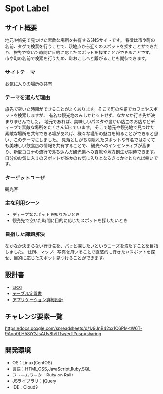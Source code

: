 # Spot Label

## サイト概要
地元や旅先で見つけた素敵な場所を共有するSNSサイトです。
特徴は市や町の名前、タグで検索を行うことで、現地点から近くのスポットを探すことができたり、旅先で空いた時間に目的に応じたスポットを探すことができることです。
市や町の名前で検索を行うため、町おこしへと繋がることも期待できます。

### サイトテーマ
お気に入りの場所の共有

### テーマを選んだ理由
旅先で空いた時間ができることがよくあります。そこで町の名前でカフェやスポットを検索しますが、
有名な観光地のみしかヒットせず、なかなか行き先が決まりませんでした。
地元であれば、美味しいパスタや温かい店主のお店などディープで素敵な場所をたくさん知っています。
そこで地元や観光地で見つけた素敵な場所を共有できる場があれば、様々な場所の魅力を知ることができると思い、このテーマにしました。
見落としがちな隠れたスポットや有名ではなくても美味しい飲食店の情報を共有することで、
観光へのインセンティブが高まり、新型コロナの流行で落ち込んだ観光業への貢献や地方創生が期待できます。
自分のお気に入りのスポットが誰かのお気に入りとなるきっかけとなれば幸いです。

### ターゲットユーザ
観光客

### 主な利用シーン
- ディープなスポットを知りたいとき
- 観光先で空いた時間に目的に応じたスポットを探したいとき

### 目指した課題解決
なかなか決まらない行き先を、パッと探したいというニーズを満たすことを目指しました。
住所、マップ、写真を用いることで直感的に行きたいスポットを探せ、目的に応じたスポット見つけることができます。

## 設計書
- [ER図](https://app.diagrams.net/#G1DynIKoXIbjCrBzokVb9yhgc5hE_BHuyM)
- [テーブル定義書](https://docs.google.com/spreadsheets/d/1z2eK1wvigCvJ5GGnKADeTsp9HvfBLWmIya9OFRbXgOY/edit#gid=1373217982)
- [アプリケーション詳細設計](https://docs.google.com/spreadsheets/d/1g-jUe2A26lRGiCHG6LmJHiyWOqizZtHl5ztdHXFGeek/edit#gid=1053970370)

## チャレンジ要素一覧
https://docs.google.com/spreadsheets/d/1v9JnB42ox1C6PM-tW6T-9AooOLH58iY2JsAUv8IMTfw/edit?usp=sharing

## 開発環境
- OS：Linux(CentOS)
- 言語：HTML,CSS,JavaScript,Ruby,SQL
- フレームワーク：Ruby on Rails
- JSライブラリ：jQuery
- IDE：Cloud9